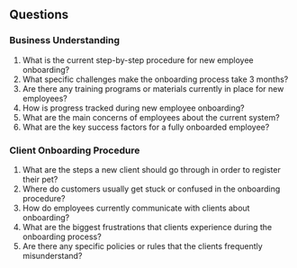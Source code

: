 ## Questions

### Business Understanding
1. What is the current step-by-step procedure for new employee onboarding?
2. What specific challenges make the onboarding process take 3 months?
3. Are there any training programs or materials currently in place for new employees?
4. How is progress tracked during new employee onboarding?
5. What are the main concerns of employees about the current system?
6. What are the key success factors for a fully onboarded employee?

### Client Onboarding Procedure
1. What are the steps a new client should go through in order to register their pet?
2. Where do customers usually get stuck or confused in the onboarding procedure?
3. How do employees currently communicate with clients about onboarding?
4. What are the biggest frustrations that clients experience during the onboarding process?
5. Are there any specific policies or rules that the clients frequently misunderstand?